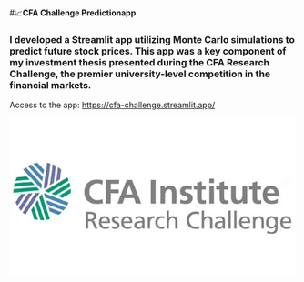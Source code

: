 #📈**CFA Challenge Predictionapp**

### **I developed a Streamlit app utilizing Monte Carlo simulations to predict future stock prices. This app was a key component of my investment thesis presented during the CFA Research Challenge, the premier university-level competition in the financial markets.**
Access to the app: https://cfa-challenge.streamlit.app/

![CFA](CFA.png)
